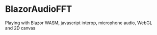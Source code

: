 # BlazorAudioFFT
Playing with Blazor WASM, javascript interop, microphone audio, WebGL and 2D canvas
